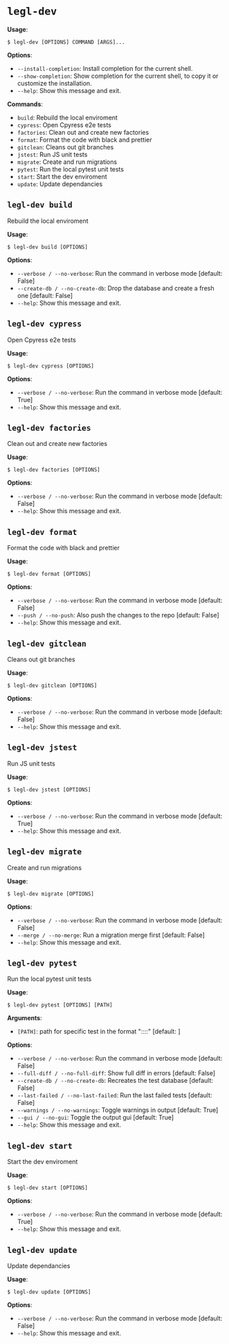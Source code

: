 # `legl-dev`

**Usage**:

```console
$ legl-dev [OPTIONS] COMMAND [ARGS]...
```

**Options**:

* `--install-completion`: Install completion for the current shell.
* `--show-completion`: Show completion for the current shell, to copy it or customize the installation.
* `--help`: Show this message and exit.

**Commands**:

* `build`: Rebuild the local enviroment
* `cypress`: Open Cpyress e2e tests
* `factories`: Clean out and create new factories
* `format`: Format the code with black and prettier
* `gitclean`: Cleans out git branches
* `jstest`: Run JS unit tests
* `migrate`: Create and run migrations
* `pytest`: Run the local pytest unit tests
* `start`: Start the dev enviroment
* `update`: Update dependancies

## `legl-dev build`

Rebuild the local enviroment

**Usage**:

```console
$ legl-dev build [OPTIONS]
```

**Options**:

* `--verbose / --no-verbose`: Run the command in verbose mode  [default: False]
* `--create-db / --no-create-db`: Drop the database and create a fresh one  [default: False]
* `--help`: Show this message and exit.

## `legl-dev cypress`

Open Cpyress e2e tests

**Usage**:

```console
$ legl-dev cypress [OPTIONS]
```

**Options**:

* `--verbose / --no-verbose`: Run the command in verbose mode  [default: True]
* `--help`: Show this message and exit.

## `legl-dev factories`

Clean out and create new factories

**Usage**:

```console
$ legl-dev factories [OPTIONS]
```

**Options**:

* `--verbose / --no-verbose`: Run the command in verbose mode  [default: False]
* `--help`: Show this message and exit.

## `legl-dev format`

Format the code with black and prettier

**Usage**:

```console
$ legl-dev format [OPTIONS]
```

**Options**:

* `--verbose / --no-verbose`: Run the command in verbose mode  [default: False]
* `--push / --no-push`: Also push the changes to the repo  [default: False]
* `--help`: Show this message and exit.

## `legl-dev gitclean`

Cleans out git branches

**Usage**:

```console
$ legl-dev gitclean [OPTIONS]
```

**Options**:

* `--verbose / --no-verbose`: Run the command in verbose mode  [default: False]
* `--help`: Show this message and exit.

## `legl-dev jstest`

Run JS unit tests

**Usage**:

```console
$ legl-dev jstest [OPTIONS]
```

**Options**:

* `--verbose / --no-verbose`: Run the command in verbose mode  [default: True]
* `--help`: Show this message and exit.

## `legl-dev migrate`

Create and run migrations

**Usage**:

```console
$ legl-dev migrate [OPTIONS]
```

**Options**:

* `--verbose / --no-verbose`: Run the command in verbose mode  [default: False]
* `--merge / --no-merge`: Run a migration merge first  [default: False]
* `--help`: Show this message and exit.

## `legl-dev pytest`

Run the local pytest unit tests

**Usage**:

```console
$ legl-dev pytest [OPTIONS] [PATH]
```

**Arguments**:

* `[PATH]`: path for specific test in the format "<file path>::<class name>::<function name>"  [default: ]

**Options**:

* `--verbose / --no-verbose`: Run the command in verbose mode  [default: False]
* `--full-diff / --no-full-diff`: Show full diff in errors  [default: False]
* `--create-db / --no-create-db`: Recreates the test database  [default: False]
* `--last-failed / --no-last-failed`: Run the last failed tests  [default: False]
* `--warnings / --no-warnings`: Toggle warnings in output  [default: True]
* `--gui / --no-gui`: Toggle the output gui  [default: True]
* `--help`: Show this message and exit.

## `legl-dev start`

Start the dev enviroment

**Usage**:

```console
$ legl-dev start [OPTIONS]
```

**Options**:

* `--verbose / --no-verbose`: Run the command in verbose mode  [default: True]
* `--help`: Show this message and exit.

## `legl-dev update`

Update dependancies

**Usage**:

```console
$ legl-dev update [OPTIONS]
```

**Options**:

* `--verbose / --no-verbose`: Run the command in verbose mode  [default: False]
* `--help`: Show this message and exit.
